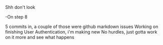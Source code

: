 Shh don't look

-On step 8

5 commits in, a couple of those were github markdown issues
Working on finishing User Authentication, i'm making new
No hurdles, just gotta work on it more and see what happens

